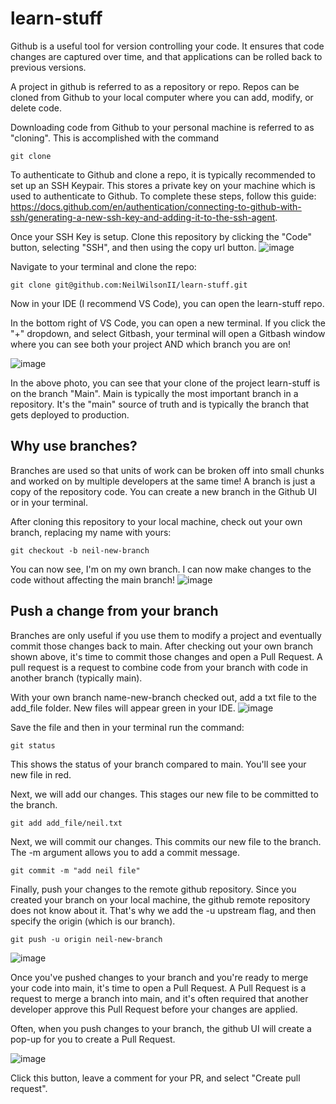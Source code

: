 # learn-stuff
Github is a useful tool for version controlling your code. It ensures that code changes are captured over time, and that applications can be rolled back to previous versions.

A project in github is referred to as a repository or repo. Repos can be cloned from Github to your local computer where you can add, modify, or delete code.

Downloading code from Github to your personal machine is referred to as "cloning". This is accomplished with the command

 ```git clone```

To authenticate to Github and clone a repo, it is typically recommended to set up an SSH Keypair. This stores a private key on your machine which is used to authenticate to Github. To complete these steps, follow this guide: https://docs.github.com/en/authentication/connecting-to-github-with-ssh/generating-a-new-ssh-key-and-adding-it-to-the-ssh-agent.

Once your SSH Key is setup. Clone this repository by clicking the "Code" button, selecting "SSH", and then using the copy url button. 
![image](https://github.com/NeilWilsonII/learn-stuff/assets/37984321/fa4b2fd7-cf9f-4fba-abbd-573dc4136cc4)

Navigate to your terminal and clone the repo:

``` git clone git@github.com:NeilWilsonII/learn-stuff.git ```

Now in your IDE (I recommend VS Code), you can open the learn-stuff repo.

In the bottom right of VS Code, you can open a new terminal. If you click the "+" dropdown, and select Gitbash, your terminal will open a Gitbash window where you can see both your project AND which branch you are on!

![image](https://github.com/NeilWilsonII/learn-stuff/assets/37984321/5be64b2b-12f1-4917-bf02-0eeb0ce9fc48)

In the above photo, you can see that your clone of the project learn-stuff is on the branch "Main". Main is typically the most important branch in a repository. It's the "main" source of truth and is typically the branch that gets deployed to production.

## Why use branches?

Branches are used so that units of work can be broken off into small chunks and worked on by multiple developers at the same time! A branch is just a copy of the repository code. You can create a new branch in the Github UI or in your terminal.

After cloning this repository to your local machine, check out your own branch, replacing my name with yours:

```git checkout -b neil-new-branch```

You can now see, I'm on my own branch. I can now make changes to the code without affecting the main branch!
![image](https://github.com/NeilWilsonII/learn-stuff/assets/37984321/a6484f0e-cb97-43e4-ade7-a98cc953d367)

## Push a change from your branch
Branches are only useful if you use them to modify a project and eventually commit those changes back to main. After checking out your own branch shown above, it's time to commit those changes and open a Pull Request. A pull request is a request to combine code from your branch with code in another branch (typically main).

With your own branch name-new-branch checked out, add a txt file to the add_file folder. New files will appear green in your IDE. 
![image](https://github.com/NeilWilsonII/learn-stuff/assets/37984321/bfedb81b-765c-448e-8d0b-33ff9cac370f)

Save the file and then in your terminal run the command:

```git status```

This shows the status of your branch compared to main. You'll see your new file in red.

Next, we will add our changes. This stages our new file to be committed to the branch.

```git add add_file/neil.txt```

Next, we will commit our changes. This commits our new file to the branch. The -m argument allows you to add a commit message. 

```git commit -m "add neil file"```

Finally, push your changes to the remote github repository. Since you created your branch on your local machine, the github remote repository does not know about it. That's why we add the -u upstream flag, and then specify the origin (which is our branch).

```git push -u origin neil-new-branch```

![image](https://github.com/NeilWilsonII/learn-stuff/assets/37984321/0c8815a1-4b14-4017-87b5-f912e6fc84da)

Once you've pushed changes to your branch and you're ready to merge your code into main, it's time to open a Pull Request. A Pull Request is a request to merge a branch into main, and it's often required that another developer approve this Pull Request before your changes are applied.

Often, when you push changes to your branch, the github UI will create a pop-up for you to create a Pull Request.

![image](https://github.com/NeilWilsonII/learn-stuff/assets/37984321/499a15b9-01eb-42a2-a645-2c2c8553c81a)

Click this button, leave a comment for your PR, and select "Create pull request".




